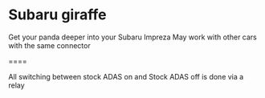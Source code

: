 Subaru giraffe
====

Get your panda deeper into your Subaru Impreza
May work with other cars with the same connector

====

All switching between stock ADAS on and Stock ADAS off is done via a relay
